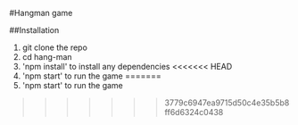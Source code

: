 #Hangman game

##Installation

1. git clone the repo
2. cd hang-man
3. 'npm install' to install any dependencies
<<<<<<< HEAD
4. 'npm start' to run the game
=======
4. 'npm start' to run the game
>>>>>>> 3779c6947ea9715d50c4e35b5b8ff6d6324c0438
